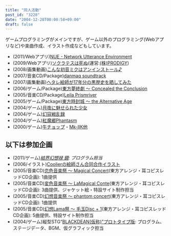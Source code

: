 ```yaml
---
title: "同人活動"
post_id: "3228"
date: "2004-12-28T00:00:58+09:00"
draft: false
---
```



ゲームプログラミングがメインですが、ゲーム以外のプログラミング(Webアプリなど)や楽曲作成、イラスト作成などもしています。

  * (2011/Webアプリ)[NUE - Network Utterance Environment](/nue)
  * (2009/Webアプリ)[ソクラテスは死ぬ](http://prodigy-inc.co.jp/labo/socrates/)(運営:[(株)PRODIGY](http://prodigy-inc.co.jp/))
  * (2008/画集動画)[こんな初音ミクはアンインストール♪](http://www.nicovideo.jp/watch/sm2197976)
  * (2007/音楽CD/Package)[danmaq soundtrack](/!/dst/)
  * (2007/画集動画)[ヘタレ絵師が17年分の黒歴史を晒してみた](http://www.nicovideo.jp/watch/sm1331302)
  * (2006/ゲーム/Package)[東方夢終劇 ～ Concealed the Conclusion](/!/thC/)
  * (2005/音楽CD/Package)[Leila Prismriver](/!/leila/)
  * (2005/ゲーム/Package)[東方時封城 ～ the Alternative Age](/!/thA/)
  * (2004/ゲーム)[月夜に魅せられた少女](/tag/touhou-in-phantasm)
  * (2004/ゲーム)[幻寇戦乱録](/touhou-pcb-g)
  * (2004/ゲーム)[紅魔郷Phantasm](/tag/touhou-eosd-phantasm)
  * (2000/ゲーム)[牛チョップ](/choppin)・[Mk-IIK他](/mk-iik)
## 以下は参加企画

  * (2011/ゲーム)_[結界幻想禄 鏡](http://kagaminer.in/): プログラム担当_
  * (2006/イラスト)[Coolierの絵師さん合同合作イラスト](/3522)
  * (2005/音楽CD)[恋色音楽祭 ～ Magical Concert](http://marisa.kicks-ass.net/)(東方アレンジ・耳コピスレッドCD企画): 1曲提供
  * (2005/音楽CD)[変色音楽祭 ～ LaMagical Conte](http://lama.danmaq.com/lamarisa/)(東方アレンジ・耳コピスレッドCD企画): 3曲提供、ジャケット絵・特設サイト制作担当
  * (2005/音楽CD)[幻想音楽祭 ～ phantom concert](http://tsubu.s104.xrea.com/thcd/)(東方アレンジ・耳コピスレッドCD企画): 1曲提供
  * (2005/音楽CD)[幻想Lama祭 ～ 毛玉Disc + 1](http://lama.danmaq.com/lama/)(東方アレンジ・耳コピスレッドCD企画): 5曲提供、特設サイト制作担当
  * (2004/ゲーム)縦型STG“[BLACKDEAN(仮称)”プロトタイプ版](/image/old/bd.png): プログラム、ステージデータ、BGM、仮グラフィック担当
